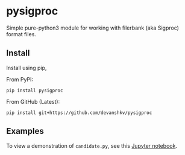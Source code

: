 # pysigproc
Simple pure-python3 module for working with filerbank (aka Sigproc) format files.

## Install 

Install using pip,

From PyPI:

`pip install pysigproc`

From GitHub (Latest):

`pip install git+https://github.com/devanshkv/pysigproc`

## Examples
To view a demonstration of `candidate.py`, see this [Jupyter notebook](https://github.com/devanshkv/pysigproc/blob/master/pysigproc_demo.ipynb).
